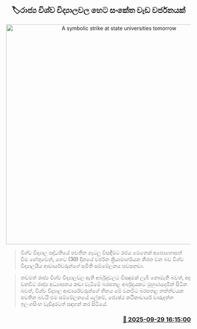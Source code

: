 <p align='center'><b><h2 align='center' title='A symbolic strike at state universities tomorrow'>🏷‍රාජ්‍ය විශ්ව විද්‍යාලවල හෙට සංකේත වැඩ වර්ජනයක්</h2></b></p>
<p align='center'><img src='https://helakuru.sgp1.cdn.digitaloceanspaces.com/esana/images/lib/strike-new-archived.jpg' width='600' alt='A symbolic strike at state universities tomorrow'></p>

> විශ්ව විද්‍යාල පද්ධතියේ පවතින ගැටලු විසඳීමට රජය මෙතෙක් අපොහොසත් වීම හේතුවෙන්, හෙට (30) දිනයේ වර්ජන ක්‍රියාමාර්ගයක නිරත වන බව විශ්ව විද්‍යාලයීය ආචාර්යවරුන්ගේ සමිති සම්මේලනය පවසනවා.

> තවමත් රාජ්‍ය විශ්ව විද්‍යාලවල ඇති අර්බුදවලට විසඳුමක් ලැබී නොමැති බවත්, අද වනවිට රාජ්‍ය අධ්‍යාපනය කඩා වැටීමේ බරපතළ අර්බුදයකට මුහුණදෙමින් සිටින බවත්, විශ්ව විද්‍යාල ආචාර්යවරුන්ගේ හිඟය මේ වනවිට බරපතළ තත්ත්වයක පවතින බවයි එම සම්මේලනයේ ලේකම්, ජ්‍යෙෂ්ඨ කථිකාචාර්ය චාරුදත්ත ඉලංගසිංහ වැඩිදුරටත් සඳහන් කර සිටියේ.



<h3 align='right'><a href='https://www.helakuru.lk/esana/p/114076/'>📅 2025-09-29 16:15:00</a></h3>
